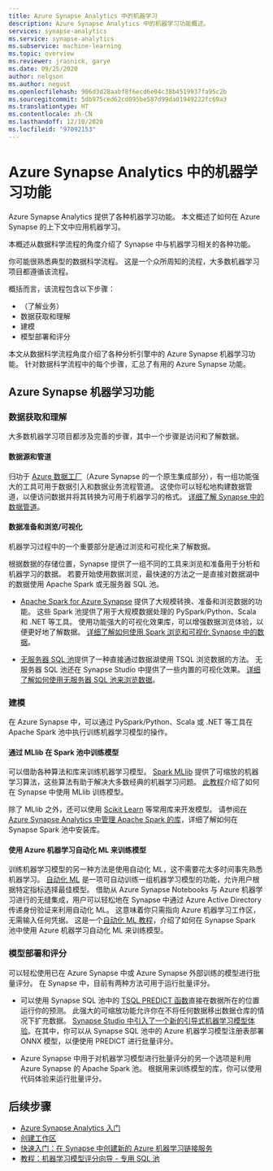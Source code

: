 ```yaml
---
title: Azure Synapse Analytics 中的机器学习
description: Azure Synapse Analytics 中的机器学习功能概述。
services: synapse-analytics
ms.service: synapse-analytics
ms.subservice: machine-learning
ms.topic: overview
ms.reviewer: jrasnick, garye
ms.date: 09/25/2020
author: nelgson
ms.author: negust
ms.openlocfilehash: 906d3d28aabf8f6ecd6e04c38b4519937fa95c2b
ms.sourcegitcommit: 5db975ced62cd095be587d99da01949222fc69a3
ms.translationtype: HT
ms.contentlocale: zh-CN
ms.lasthandoff: 12/10/2020
ms.locfileid: "97092153"
---
```

# <a name="machine-learning-capabilities-in-azure-synapse-analytics"></a>Azure Synapse Analytics 中的机器学习功能

Azure Synapse Analytics 提供了各种机器学习功能。 本文概述了如何在 Azure Synapse 的上下文中应用机器学习。

本概述从数据科学流程的角度介绍了 Synapse 中与机器学习相关的各种功能。

你可能很熟悉典型的数据科学流程。 这是一个众所周知的流程，大多数机器学习项目都遵循该流程。

概括而言，该流程包含以下步骤：
* （了解业务）
* 数据获取和理解
* 建模
* 模型部署和评分

本文从数据科学流程角度介绍了各种分析引擎中的 Azure Synapse 机器学习功能。 针对数据科学流程中的每个步骤，汇总了有用的 Azure Synapse 功能。

## <a name="azure-synapse-machine-learning-capabilities"></a>Azure Synapse 机器学习功能

### <a name="data-acquisition-and-understanding"></a>数据获取和理解

大多数机器学习项目都涉及完善的步骤，其中一个步骤是访问和了解数据。

#### <a name="data-source-and-pipelines"></a>数据源和管道

归功于 [Azure 数据工厂](/azure/data-factory/introduction)（Azure Synapse 的一个原生集成部分），有一组功能强大的工具可用于数据引入和数据业务流程管道。 这使你可以轻松地构建数据管道，以便访问数据并将其转换为可用于机器学习的格式。 [详细了解 Synapse 中的数据管道](/azure/data-factory/concepts-pipelines-activities?toc=/azure/synapse-analytics/toc.json&bc=/azure/synapse-analytics/breadcrumb/toc.json)。 

#### <a name="data-preparation-and-explorationvisualization"></a>数据准备和浏览/可视化

机器学习过程中的一个重要部分是通过浏览和可视化来了解数据。

根据数据的存储位置，Synapse 提供了一组不同的工具来浏览和准备用于分析和机器学习的数据。 若要开始使用数据浏览，最快速的方法之一是直接对数据湖中的数据使用 Apache Spark 或无服务器 SQL 池。

* [Apache Spark for Azure Synapse](../spark/apache-spark-overview.md) 提供了大规模转换、准备和浏览数据的功能。 这些 Spark 池提供了用于大规模数据处理的 PySpark/Python、Scala 和 .NET 等工具。 使用功能强大的可视化效果库，可以增强数据浏览体验，以便更好地了解数据。 [详细了解如何使用 Spark 浏览和可视化 Synapse 中的数据](../get-started-analyze-spark.md)。

* [无服务器 SQL 池](../sql/on-demand-workspace-overview.md)提供了一种直接通过数据湖使用 TSQL 浏览数据的方法。 无服务器 SQL 池还在 Synapse Studio 中提供了一些内置的可视化效果。 [详细了解如何使用无服务器 SQL 池来浏览数据](../get-started-analyze-sql-on-demand.md)。

### <a name="modeling"></a>建模

在 Azure Synapse 中，可以通过 PySpark/Python、Scala 或 .NET 等工具在 Apache Spark 池中执行训练机器学习模型的操作。

#### <a name="train-models-on-spark-pools-with-mllib"></a>通过 MLlib 在 Spark 池中训练模型

可以借助各种算法和库来训练机器学习模型。 [Spark MLlib](http://spark.apache.org/docs/latest/ml-guide.html) 提供了可缩放的机器学习算法，这些算法有助于解决大多数经典的机器学习问题。 [此教程](../spark/apache-spark-machine-learning-mllib-notebook.md)介绍了如何在 Synapse 中使用 MLlib 训练模型。

除了 MLlib 之外，还可以使用 [Scikit Learn](https://scikit-learn.org/stable/) 等常用库来开发模型。 请参阅[在 Azure Synapse Analytics 中管理 Apache Spark 的库](../spark/apache-spark-azure-portal-add-libraries.md)，详细了解如何在 Synapse Spark 池中安装库。

#### <a name="train-models-with-azure-machine-learning-automated-ml"></a>使用 Azure 机器学习自动化 ML 来训练模型

训练机器学习模型的另一种方法是使用自动化 ML，这不需要花太多时间事先熟悉机器学习。 [自动化 ML](/azure/machine-learning/concept-automated-ml) 是一项可自动训练一组机器学习模型的功能，允许用户根据特定指标选择最佳模型。 借助从 Azure Synapse Notebooks 与 Azure 机器学习进行的无缝集成，用户可以轻松地在 Synapse 中通过 Azure Active Directory 传递身份验证来利用自动化 ML。  这意味着你只需指向 Azure 机器学习工作区，无需输入任何凭据。 这是一个[自动化 ML 教程](../spark/apache-spark-azure-machine-learning-tutorial.md)，介绍了如何在 Synapse Spark 池中使用 Azure 机器学习自动化 ML 来训练模型。

### <a name="model-deployment-and-scoring"></a>模型部署和评分

可以轻松使用已在 Azure Synapse 中或 Azure Synapse 外部训练的模型进行批量评分。 在 Synapse 中，目前有两种方法可用于运行批量评分。

* 可以使用 Synapse SQL 池中的 [TSQL PREDICT 函数](../sql-data-warehouse/sql-data-warehouse-predict.md)直接在数据所在的位置运行你的预测。 此强大的可缩放功能允许你在不将任何数据移出数据仓库的情况下扩充数据。 [Synapse Studio 中引入了一个新的引导式机器学习模型体验](https://aka.ms/synapse-ml-ui)。在其中，你可以从 Synapse SQL 池中的 Azure 机器学习模型注册表部署 ONNX 模型，以便使用 PREDICT 进行批量评分。

* Azure Synapse 中用于对机器学习模型进行批量评分的另一个选项是利用 Azure Synapse 的 Apache Spark 池。 根据用来训练模型的库，你可以使用代码体验来运行批量评分。

## <a name="next-steps"></a>后续步骤

* [Azure Synapse Analytics 入门](../get-started.md)
* [创建工作区](../get-started-create-workspace.md)
* [快速入门：在 Synapse 中创建新的 Azure 机器学习链接服务](quickstart-integrate-azure-machine-learning.md)
* [教程：机器学习模型评分向导 - 专用 SQL 池](tutorial-sql-pool-model-scoring-wizard.md)
